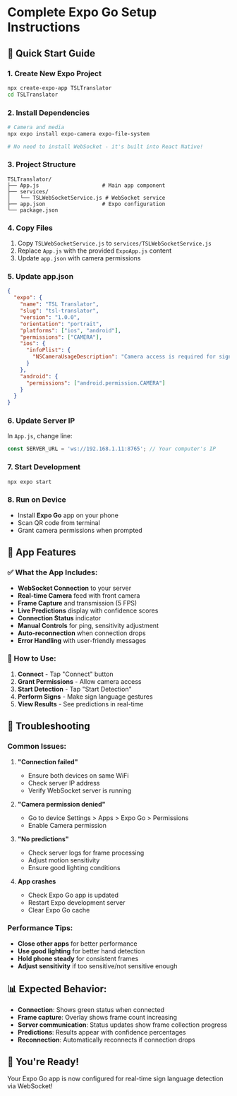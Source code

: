 # Complete Expo Go Setup Instructions

## 🚀 Quick Start Guide

### 1. Create New Expo Project
```bash
npx create-expo-app TSLTranslator
cd TSLTranslator
```

### 2. Install Dependencies
```bash
# Camera and media
npx expo install expo-camera expo-file-system

# No need to install WebSocket - it's built into React Native!
```

### 3. Project Structure
```
TSLTranslator/
├── App.js                    # Main app component
├── services/
│   └── TSLWebSocketService.js # WebSocket service
├── app.json                  # Expo configuration
└── package.json
```

### 4. Copy Files
1. Copy `TSLWebSocketService.js` to `services/TSLWebSocketService.js`
2. Replace `App.js` with the provided `ExpoApp.js` content
3. Update `app.json` with camera permissions

### 5. Update app.json
```json
{
  "expo": {
    "name": "TSL Translator",
    "slug": "tsl-translator",
    "version": "1.0.0",
    "orientation": "portrait",
    "platforms": ["ios", "android"],
    "permissions": ["CAMERA"],
    "ios": {
      "infoPlist": {
        "NSCameraUsageDescription": "Camera access is required for sign language detection"
      }
    },
    "android": {
      "permissions": ["android.permission.CAMERA"]
    }
  }
}
```

### 6. Update Server IP
In `App.js`, change line:
```javascript
const SERVER_URL = 'ws://192.168.1.11:8765'; // Your computer's IP
```

### 7. Start Development
```bash
npx expo start
```

### 8. Run on Device
- Install **Expo Go** app on your phone
- Scan QR code from terminal
- Grant camera permissions when prompted

## 📱 App Features

### ✅ What the App Includes:
- **WebSocket Connection** to your server
- **Real-time Camera** feed with front camera
- **Frame Capture** and transmission (5 FPS)
- **Live Predictions** display with confidence scores
- **Connection Status** indicator
- **Manual Controls** for ping, sensitivity adjustment
- **Auto-reconnection** when connection drops
- **Error Handling** with user-friendly messages

### 🎯 How to Use:
1. **Connect** - Tap "Connect" button
2. **Grant Permissions** - Allow camera access
3. **Start Detection** - Tap "Start Detection"
4. **Perform Signs** - Make sign language gestures
5. **View Results** - See predictions in real-time

## 🔧 Troubleshooting

### Common Issues:
1. **"Connection failed"** 
   - Ensure both devices on same WiFi
   - Check server IP address
   - Verify WebSocket server is running

2. **"Camera permission denied"**
   - Go to device Settings > Apps > Expo Go > Permissions
   - Enable Camera permission

3. **"No predictions"**
   - Check server logs for frame processing
   - Adjust motion sensitivity
   - Ensure good lighting conditions

4. **App crashes**
   - Check Expo Go app is updated
   - Restart Expo development server
   - Clear Expo Go cache

### Performance Tips:
- **Close other apps** for better performance
- **Use good lighting** for better hand detection
- **Hold phone steady** for consistent frames
- **Adjust sensitivity** if too sensitive/not sensitive enough

## 📊 Expected Behavior:
- **Connection**: Shows green status when connected
- **Frame capture**: Overlay shows frame count increasing
- **Server communication**: Status updates show frame collection progress
- **Predictions**: Results appear with confidence percentages
- **Reconnection**: Automatically reconnects if connection drops

## 🎉 You're Ready!
Your Expo Go app is now configured for real-time sign language detection via WebSocket!
